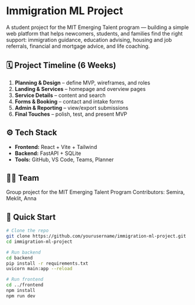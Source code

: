 # Immigration ML Project

A student project for the MIT Emerging Talent program — building a simple web platform that helps newcomers, students, and families find the right support: immigration guidance, education advising, housing and job referrals, financial and mortgage advice, and life coaching.

## 🗓 Project Timeline (6 Weeks)

1. **Planning & Design** – define MVP, wireframes, and roles  
2. **Landing & Services** – homepage and overview pages  
3. **Service Details** – content and search  
4. **Forms & Booking** – contact and intake forms  
5. **Admin & Reporting** – view/export submissions  
6. **Final Touches** – polish, test, and present MVP  

## ⚙️ Tech Stack

- **Frontend:** React + Vite + Tailwind  
- **Backend:** FastAPI + SQLite  
- **Tools:** GitHub, VS Code, Teams, Planner  

## 👩‍💻 Team

Group project for the MIT Emerging Talent Program
Contributors: Semira, Meklit, Anna

## 🚀 Quick Start

```bash
# Clone the repo
git clone https://github.com/yourusername/immigration-ml-project.git
cd immigration-ml-project

# Run backend
cd backend
pip install -r requirements.txt
uvicorn main:app --reload

# Run frontend
cd ../frontend
npm install
npm run dev
